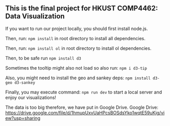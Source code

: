 This is the final project for HKUST COMP4462: Data Visualization
---
If you want to run our project locally, you should first install node.js.

Then, run:
```npm install```
in root directory to install all dependencies.

Then, run:
```npm install ol```
in root directory to install ol dependencies.

Then, to be safe run
```npm install d3```

Sometimes the tooltip might also not load so also run:
```npm i d3-tip```

Also, you might need to install the geo and sankey deps:
```npm install d3-geo d3-sankey```

Finally, you may execute command:
```npm run dev```
to start a local server and enjoy our visualizations!

The data is too big therefore, we have put in Google Drive. Google Drive: https://drive.google.com/file/d/1hmupUxvUaHPcsBOSdsYko1wqtE59uKjg/view?usp=sharing

